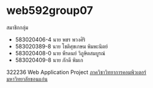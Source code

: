 # web592group07
สมาชิกกลุ่ม
- 583020406-4 นาย พชร พวงศิริ
- 583020389-8 นาย โชติศุขเกษม พิมพะนิตย์
- 583020408-0 นาย พีรดนย์ วิภูษิตสมบูรณ์
- 583020409-8 นาย ภักดี พิมเก
<div>
322236 Web Application Project
<a href='www.cs.kku.ac.th'>ภาควิชาวิทยาการคอมพิวเตอร์</a><br>
<a href='www.kku.ac.th'>มหาวิทยาลัยขอนแก่น</a><br>
</div>

